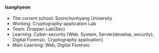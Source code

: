 #### Isanghyeon

- The current school: Soonchunhyang University
- Working: Cryptography-application Lab 
- Team: Dropper-Lab(Sec)
- Learning: Cyber-security [Web, System, Server(develop, security), Digital Forensic, Cryptography application]
- Main Learning: Web, Digital Forensic

<!--
**isanghyeon/isanghyeon** is a ✨ _special_ ✨ repository because its `README.md` (this file) appears on your GitHub profile.

Here are some ideas to get you started:

- 🔭 I’m currently working on ...
- 🌱 I’m currently learning ...
- 👯 I’m looking to collaborate on ...
- 🤔 I’m looking for help with ...
- 💬 Ask me about ...
- 📫 How to reach me: ...
- 😄 Pronouns: ...
- ⚡ Fun fact: ...
-->
